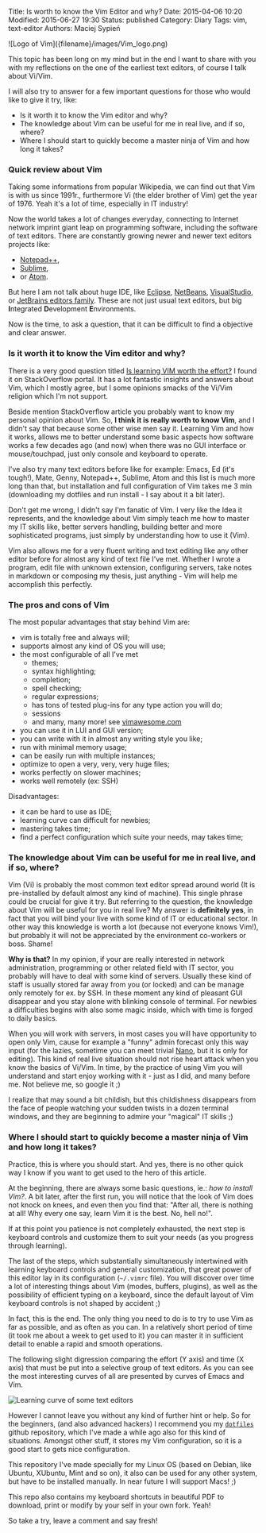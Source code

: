 Title:      Is worth to know the Vim Editor and why?
Date:       2015-04-06 10:20
Modified:   2015-06-27 19:30
Status:     published
Category:   Diary
Tags:       vim, text-editor
Authors:    Maciej Sypień
<!-- Slug:       is-worth-to-know-the-vim-editor-and-why -->
<!-- Summary:    I'll try to gather all my current experience about writing the code, writing in many text editors and finally express my opinion that is worth to learn Vi/Vim.  -->


<div class="intro-article-image-sm" markdown="1">
  ![Logo of Vim]({filename}/images/Vim_logo.png)
</div>

This topic has been long on my mind but in the end I want to share with you with my reflections on the one of the earliest text editors, of course I talk about Vi/Vim.

I will also try to answer for a few important questions for those who would like to give it try, like:

- Is it worth it to know the Vim editor and why?
- The knowledge about Vim can be useful for me in real live, and if so, where?
- Where I should start to quickly become a master ninja of Vim and how long it takes?



### Quick review about Vim

Taking some informations from popular Wikipedia, we can find out that Vim is with us since 1991r., furthermore Vi (the elder brother of Vim) get the year of 1976. Yeah it's a lot of time, especially in IT industry!

Now the world takes a lot of changes everyday, connecting to Internet network imprint giant leap on programming software, including the software of text editors. There are constantly growing newer and newer text editors projects like: 


*   [Notepad++][2],
*   [Sublime][3],
*   or [Atom][4].

But here I am not talk about huge IDE, like [Eclipse](), [NetBeans](), [VisualStudio](), or [JetBrains editors family](). These are not just usual text editors, but big **I**ntegrated **D**evelopment **E**nvironments.

Now is the time, to ask a question, that it can be difficult to find a objective and clear answer.


### Is it worth it to know the Vim editor and why?

There is a very good question titled [Is learning VIM worth the effort?][5] I found it on StackOverflow portal. It has a lot fantastic insights and answers about Vim, which I mostly agree, but I some opinions smacks of the Vi/Vim religion which I'm not support.

Beside mention StackOverflow article you probably want to know my personal opinion about Vim. So, **I think it is really worth to know Vim**, and I didn't say that because some other wise men say it. Learning Vim and how it works, allows me to better understand some basic aspects how software works a few decades ago (and now) when there was no GUI interface or mouse/touchpad, just only console and keyboard to operate. 

I've also try many text editors before like for example: Emacs, Ed (it's tough!), Mate, Genny, Notepad++, Sublime, Atom and this list is much more long than that, but installation and full configuration of Vim takes me 3 min (downloading my dotfiles and run install - I say about it a bit later). 

Don't get me wrong, I didn't say I'm fanatic of Vim. I very like the Idea it represents, and the knowledge about Vim simply teach me how to master my IT skills like, better servers handling, building better and more sophisticated programs, just simply by understanding how to use it (Vim).    

Vim also allows me for a very fluent writing and text editing like any other editor before for almost any kind of text file I've met. Whether I wrote a program, edit file with unknown extension, configuring servers, take notes in markdown or composing my thesis, just anything - Vim will help me accomplish this perfectly. 

### The pros and cons of Vim

The most popular advantages that stay behind Vim are:

-   vim is totally free and always will;
-   supports almost any kind of OS you will use;
-   the most configurable of all I've met
    -   themes;
    -   syntax highlighting;
    -   completion;
    -   spell checking;
    -   regular expressions;
    -   has tons of tested plug-ins for any type action you will do;
    -   sessions
    -   and many, many more! see [vimawesome.com][vimawesome-webpage]
-   you can use it in LUI and GUI version;
-   you can write with it in almost any writing style you like;
-   run with minimal memory usage;
-   can be easily run with multiple instances;
-   optimize to open a very, very, very huge files;
-   works perfectly on slower machines;
-   works well remotely (ex: SSH)

Disadvantages:

-   it can be hard to use as IDE;
-   learning curve can difficult for newbies;
-   mastering takes time;
-   find a perfect configuration which suite your needs, may takes time;


### The knowledge about Vim can be useful for me in real live, and if so, where?

Vim (Vi) is probably the most common text editor spread around world (It is pre-installed by default almost any kind of machine). This single phrase could be crucial for give it try. But referring to the question, the knowledge about Vim will be useful for you in real live? My answer is **definitely yes**, in fact that you will bind your live with some kind of IT or educational sector. In other way this knowledge is worth a lot (because not everyone knows Vim!), but probably it will not be appreciated by the environment co-workers or boss. Shame!

**Why is that?** In my opinion, if your are really interested in network administration, programming or other related field with IT sector, you probably will have to deal with some kind of servers. Usually these kind of staff is usually stored far away from you (or locked) and can be manage only remotely for ex. by SSH. In these moment any kind of pleasant GUI disappear and you stay alone with blinking console of terminal. For newbies a difficulties begins with also some magic inside, which with time is forged to daily basics.

When you will work with servers, in most cases you will have opportunity to open only Vim, cause for example a "funny" admin forecast only this way input (for the lazies, sometime you can meet trivial [Nano][6], but it is only for editing). This kind of real live situation should not rise heart attack when you know the basics of Vi/Vim. In time, by the practice of using Vim you will understand and start enjoy working with it - just as I did, and many before me. Not believe me, so google it ;)

I realize that may sound a bit childish, but this childishness disappears from the face of people watching your sudden twists in a dozen terminal windows, and they are beginning to admire your "magical" IT skills ;)


### Where I should start to quickly become a master ninja of Vim and how long it takes?

Practice, this is where you should start. And yes, there is no other quick way I know if you want to get used to the hero of this article.

At the beginning, there are always some basic questions, ie.: *how to install Vim?*. A bit later, after the first run, you will notice that the look of Vim does not knock on knees, and even then you find that: "After all, there is nothing at all! Why every one say, learn Vim it is the best. No, hell no!".

If at this point you patience is not completely exhausted, the next step is keyboard controls and customize them to suit your needs (as you progress through learning).

The last of the steps, which substantially simultaneously intertwined with learning keyboard controls and general customization, that great power of this editor lay in its configuration (`~/.vimrc` file). You will discover over time a lot of interesting things about Vim (modes, buffers, plugins), as well as the possibility of efficient typing on a keyboard, since the default layout of Vim keyboard controls is not shaped by accident ;)

In fact, this is the end. The only thing you need to do is to try to use Vim as far as possible, and as often as you can. In a relatively short period of time (it took me about a week to get used to it) you can master it in sufficient detail to enable a rapid and smooth operations.

The following slight digression comparing the effort (Y axis) and time (X axis) that must be put into a selective group of text editors. As you can see the most interesting curves of all are presented by curves of Emacs and Vim.

![Learning curve of some text editors]({filename}/images/text_editors.jpg)

However I cannot leave you without any kind of further hint or help. So for the beginners, (and also advanced hackers) I recommend you my [`dotfiles`][8] github repository, which I've made a while ago also for this kind of situations. Amongst other stuff, it stores my Vim configuration, so it is a good start to gets nice configuration. 

This repository I've made specially for my Linux OS (based on Debian, like Ubuntu, XUbuntu, Mint and so on), it also can be used for any other system, but have to be installed manually. In near future I will support Macs! ;) 

This repo also contains my keyboard shortcuts in beautiful PDF to download, print or modify by your self in your own fork. Yeah!

So take a try, leave a comment and say fresh!  


 [1]: http://www.microsoft.com/microsoft-hololens/en-us
 [2]: http://notepad-plus-plus.org/
 [3]: http://www.sublimetext.com/
 [4]: https://atom.io/
 [5]: http://stackoverflow.com/questions/597077/is-learning-vim-worth-the-effort
 [6]: http://www.nano-editor.org/
 [7]: https://github.com/egel/code-wiki/blob/master/programs/vim/vim.md
 [8]: https://github.com/egel/dot-files
 [vimawesome-webpage]: http://vimawesome.com/
